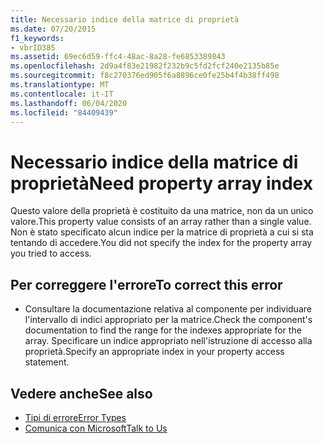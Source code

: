 ```yaml
---
title: Necessario indice della matrice di proprietà
ms.date: 07/20/2015
f1_keywords:
- vbrID385
ms.assetid: 69ec6d59-ffc4-48ac-8a28-fe6853389843
ms.openlocfilehash: 2d9a4f83e21982f232b9c5fd2fcf240e2135b85e
ms.sourcegitcommit: f8c270376ed905f6a8896ce0fe25b4f4b38ff498
ms.translationtype: MT
ms.contentlocale: it-IT
ms.lasthandoff: 06/04/2020
ms.locfileid: "84409439"
---
```

# <a name="need-property-array-index"></a><span data-ttu-id="c6876-102">Necessario indice della matrice di proprietà</span><span class="sxs-lookup"><span data-stu-id="c6876-102">Need property array index</span></span>
<span data-ttu-id="c6876-103">Questo valore della proprietà è costituito da una matrice, non da un unico valore.</span><span class="sxs-lookup"><span data-stu-id="c6876-103">This property value consists of an array rather than a single value.</span></span> <span data-ttu-id="c6876-104">Non è stato specificato alcun indice per la matrice di proprietà a cui si sta tentando di accedere.</span><span class="sxs-lookup"><span data-stu-id="c6876-104">You did not specify the index for the property array you tried to access.</span></span>  
  
## <a name="to-correct-this-error"></a><span data-ttu-id="c6876-105">Per correggere l'errore</span><span class="sxs-lookup"><span data-stu-id="c6876-105">To correct this error</span></span>  
  
- <span data-ttu-id="c6876-106">Consultare la documentazione relativa al componente per individuare l'intervallo di indici appropriato per la matrice.</span><span class="sxs-lookup"><span data-stu-id="c6876-106">Check the component's documentation to find the range for the indexes appropriate for the array.</span></span> <span data-ttu-id="c6876-107">Specificare un indice appropriato nell'istruzione di accesso alla proprietà.</span><span class="sxs-lookup"><span data-stu-id="c6876-107">Specify an appropriate index in your property access statement.</span></span>  
  
## <a name="see-also"></a><span data-ttu-id="c6876-108">Vedere anche</span><span class="sxs-lookup"><span data-stu-id="c6876-108">See also</span></span>

- [<span data-ttu-id="c6876-109">Tipi di errore</span><span class="sxs-lookup"><span data-stu-id="c6876-109">Error Types</span></span>](../../programming-guide/language-features/error-types.md)
- [<span data-ttu-id="c6876-110">Comunica con Microsoft</span><span class="sxs-lookup"><span data-stu-id="c6876-110">Talk to Us</span></span>](/visualstudio/ide/feedback-options)
